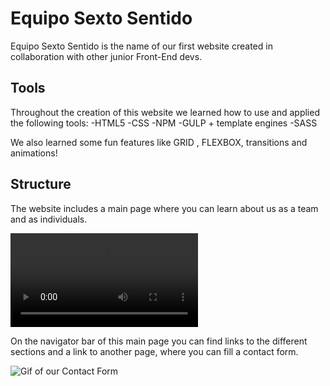 # Equipo Sexto Sentido

Equipo Sexto Sentido is the name of our first website created in collaboration with other junior Front-End devs.

## Tools

Throughout the creation of this website we learned how to use and applied the following tools:
    -HTML5
    -CSS
    -NPM
    -GULP + template engines
    -SASS

We also learned some fun features like GRID , FLEXBOX, transitions and animations!

## Structure

The website includes a main page where you can learn about us as a team and as individuals.

![Gif of our Main Page](https://i.imgur.com/ToIdzs4.mp4)

On the navigator bar of this main page you can find links to the different sections and a link to another page, where you can fill a contact form. 

![Gif of our Contact Form](https://i.imgur.com/BndGbYv.gif)
